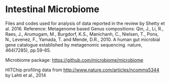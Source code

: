 # Intestinal Microbiome 
Files and codes used for analysis of data reported in the review by Shetty et al. 2016. 
Reference:
Metagenome based Genus compositions:
Qin, J., Li, R., Raes, J., Arumugam, M., Burgdorf, K.S., Manichanh, C., Nielsen, T., Pons, N., Levenez, F., Yamada, T. and Mende, D.R., 2010. A human gut microbial gene catalogue established by metagenomic sequencing. nature, 464(7285), pp.59-65.

Microbiome package: https://github.com/microbiome/microbiome

HITChip profiling data from http://www.nature.com/articles/ncomms5344 by Lahti et al., 2014

